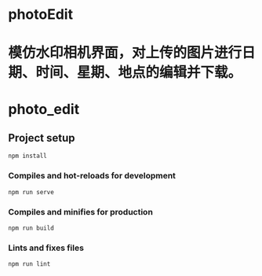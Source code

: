 # photoEdit

# 模仿水印相机界面，对上传的图片进行日期、时间、星期、地点的编辑并下载。

# photo_edit

## Project setup

```
npm install
```

### Compiles and hot-reloads for development

```
npm run serve
```

### Compiles and minifies for production

```
npm run build
```

### Lints and fixes files

```
npm run lint
```
